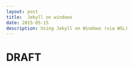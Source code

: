 ```yaml
---
layout: post
title:  Jekyll on windows
date: 2015-05-15
description: Using Jekyll on Windows (via WSL)
---
```

# DRAFT
